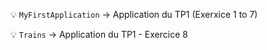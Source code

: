 :bulb: `MyFirstApplication` &rarr; Application du TP1 (Exerxice 1 to 7)

:bulb: `Trains` &rarr; Application du TP1 - Exercice 8